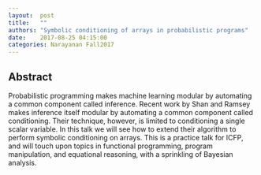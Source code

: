 ```yaml
--- 
layout:  post 
title:   ""
authors: "Symbolic conditioning of arrays in probabilistic programs" 
date:    2017-08-25 04:15:00
categories: Narayanan Fall2017
--- 
```


## Abstract

Probabilistic programming makes machine learning modular by automating a
common component called inference. Recent work by Shan and Ramsey makes
inference itself modular by automating a common component called
conditioning. Their technique, however, is limited to conditioning a
single scalar variable. In this talk we will see how to extend their
algorithm to perform symbolic conditioning on arrays. This is a practice
talk for ICFP, and will touch upon topics in functional programming,
program manipulation, and equational reasoning, with a sprinkling of
Bayesian analysis.
